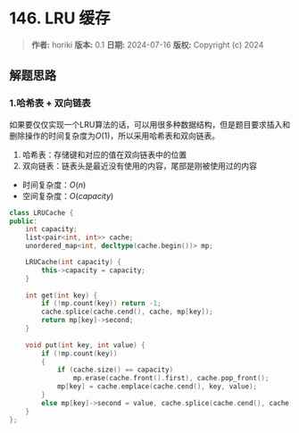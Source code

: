 # 146. LRU 缓存

> **作者:** horiki
> **版本:** 0.1
> **日期:** 2024-07-16
> **版权:** Copyright (c) 2024

## 解题思路
### 1.哈希表 + 双向链表

如果要仅仅实现一个LRU算法的话，可以用很多种数据结构，但是题目要求插入和删除操作的时间复杂度为$O(1)$，所以采用哈希表和双向链表。

1. 哈希表：存储键和对应的值在双向链表中的位置
2. 双向链表：链表头是最近没有使用的内容，尾部是刚被使用过的内容

- 时间复杂度：$O(n)$
- 空间复杂度：$O(capacity)$

```C++
class LRUCache {
public:
    int capacity;
    list<pair<int, int>> cache;
    unordered_map<int, decltype(cache.begin())> mp;

    LRUCache(int capacity) {
        this->capacity = capacity;
    }
    
    int get(int key) {
        if (!mp.count(key)) return -1;
        cache.splice(cache.cend(), cache, mp[key]);
        return mp[key]->second;
    }
    
    void put(int key, int value) {
        if (!mp.count(key))
        {
            if (cache.size() == capacity)
                mp.erase(cache.front().first), cache.pop_front();
            mp[key] = cache.emplace(cache.cend(), key, value);
        }
        else mp[key]->second = value, cache.splice(cache.cend(), cache, mp[key]);
    }
};
```